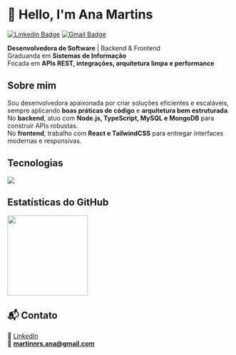 # 👋 Hello, I'm Ana Martins

[![Linkedin Badge](https://img.shields.io/badge/-LinkedIn-000000?style=flat-square&logo=linkedin&logoColor=white&link=https://br.linkedin.com/in/anamartinsr)](https://br.linkedin.com/in/anamartinsr)
[![Gmail Badge](https://img.shields.io/badge/-martinnrs.ana@gmail.com-000000?style=flat-square&logo=Gmail&logoColor=white&link=mailto:martinnrs.ana@gmail.com)](mailto:martinnrs.ana@gmail.com)

 **Desenvolvedora de Software** | Backend & Frontend  
 Graduanda em **Sistemas de Informação**  
 Focada em **APIs REST, integrações, arquitetura limpa e performance**  



##  Sobre mim
Sou desenvolvedora apaixonada por criar soluções eficientes e escaláveis, sempre aplicando **boas práticas de código** e **arquitetura bem estruturada**.  
No **backend**, atuo com **Node.js, TypeScript, MySQL e MongoDB** para construir APIs robustas.  
No **frontend**, trabalho com **React e TailwindCSS** para entregar interfaces modernas e responsivas.  



##  Tecnologias

<p>
  <a href="https://skillicons.dev">
    <img src="https://skillicons.dev/icons?i=js,ts,nodejs,react,tailwind,mysql,postgresql,mongodb,nginx,git,linux,postman" />
  </a>
</p>


##  Estatísticas do GitHub

<p>
  <img height="180em" src="https://github-readme-stats.vercel.app/api/top-langs/?username=anamartinsr&layout=compact&langs_count=7&theme=dracula"/>
</p>


## 📬 Contato

💼 [LinkedIn](https://br.linkedin.com/in/anamartinsr)  
📧 **martinnrs.ana@gmail.com**

